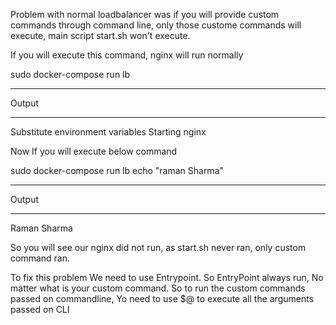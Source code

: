 Problem with normal loadbalancer was if you will provide custom commands through command line, only those custome commands will execute, main script start.sh won't execute.

If you will execute this command, nginx will run normally

sudo docker-compose run lb
******
Output
******
Substitute environment variables
Starting nginx


Now If you will execute below command

sudo docker-compose run lb echo "raman Sharma"
*******
Output
*******
Raman Sharma

So you will see our nginx did not run, as start.sh never ran, only custom command ran.


To fix this problem We need to use Entrypoint. So EntryPoint always run, No matter what is your custom command. So to run the custom commands
passed on commandline, Yo need to use $@ to execute all the arguments passed on CLI